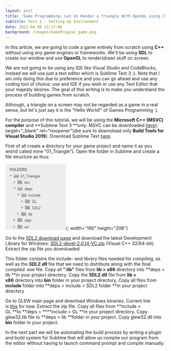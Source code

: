 ```yaml
---
layout: post
title: 'Game Programming: Let Us Render a Triangle With OpenGL using C++ and SDL'
subtitle: Part 1 - Setting Up Environment
date: 2021-04-08 23:17:00
background: /images/GameProg/pc_game.png
---
```

In this article, we are going to code a game entirely from scratch using **C++** without using any game engines or frameworks. We'll be using **SDL** to create our window and use **OpenGL** to render(draw) stuff on screen.

We are not going to be using any IDE like Visual Studio and CodeBlocks, instead we will use just a text editor which is Sublime Text 3 :). Note that I am only doing this due to preference and you can go ahead and use any coding tool of choice; use and IDE if you wish or use any Text Editor that your majesty desires. The goal of this writing is to make you understand the process of building games from scratch.

Although, a triangle on a screen may not be regarded as a game in a real sense, but let's just say it is the "Hello World\!" of Games Programming :).

For the purpose of this tutorial, we will be using the **Microsoft C++ (MSVC) compiler** and **Sublime Text 3&nbsp;**only. MSVC can be downloaded [here](https://visualstudio.microsoft.com/downloads/#build-tools-for-visual-studio-2019){: target="_blank" rel="noopener"}(be sure to downoload only **Build Tools for Visual Studio 2019**). Download Sublime Text&nbsp;[here](https://www.sublimetext.com/).

First of all create a directory for your game project and name it as you wish(I called mine "01\_Triangle"). Open the folder in Sublime and create a file structure as thus:

![](/uploads/filestructure.png){: width="190" height="208"}

Go to the&nbsp;[SDL2 download page](https://www.libsdl.org/download-2.0.php)&nbsp;and download the latest Development Library for Windows:&nbsp;[SDL2-devel-2.0.14-VC.zip](https://www.libsdl.org/release/SDL2-devel-2.0.14-VC.zip)&nbsp;(Visual C++ 32/64-bit). Extract the zip file you downloaded

This folder contains the include- and library files needed for compiling, as well as the&nbsp;***SDL2.dll***&nbsp;file that we need to distribute along with the final compiled .exe file. Copy all **".lib"** files from **lib &gt; x86**&nbsp;directory into&nbsp;**deps &gt; lib&nbsp;**in your project directory. Copy the **SDL2.dll** file from **lib &gt; x86**&nbsp;directory into **bin**&nbsp;folder in your project directory. Copy all files from **include**&nbsp;folder into&nbsp;**deps &gt; include &gt; SDL2 folder&nbsp;**in your project directory

Go to GLEW main page and download Windows binaries. Current link is&nbsp;[this](http://glew.sourceforge.net/)&nbsp;for now. Extract the zip file. Copy all files from&nbsp;**include &gt; GL&nbsp;**to&nbsp;**deps &gt;&nbsp;****include &gt; GL&nbsp;**in your project directory. Copy glew32.lib file to&nbsp;**deps &gt; lib&nbsp;**folder in your project. Copy glew32.dll into **bin**&nbsp;folder in your project.

In the next part we will be automating the build process by writing a plugin and build system for Sublime that will allow us compile our program from the editor without having to launch command prompt and compile manually.
